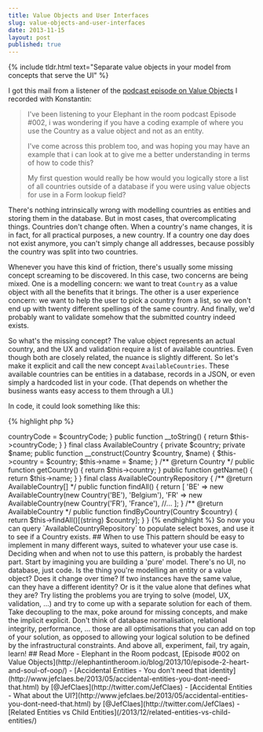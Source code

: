 ```yaml
---
title: Value Objects and User Interfaces
slug: value-objects-and-user-interfaces
date: 2013-11-15
layout: post
published: true
---
```


{% include tldr.html text="Separate value objects in your model from concepts that serve the UI" %}

I got this mail from a listener of the [podcast episode on Value Objects](http://elephantintheroom.io/blog/2013/10/episode-2-heart-and-soul-of-oop/) I recorded with Konstantin:

<blockquote>
I've been listening to your Elephant in the room podcast Episode #002, i was wondering if you have a coding example of where you use the Country as a value object and not as an entity.

I've come across this problem too, and was hoping you may have an example that i can look at to give me a better understanding in terms of how to code this?

My first question would really be how would you logically store a list of all countries outside of a database if you were using value objects for use in a Form lookup field?
</blockquote>

There's nothing intrinsically wrong with modelling countries as entities and storing them in the database. But in most cases,
that overcomplicating things. Countries don't change often. When a country's name changes,
it is in fact, for all practical purposes, a new country. If a country one day does not exist anymore, you can't simply
change all addresses, because possibly the country was split into two countries.

Whenever you have this kind of friction, there's usually some missing concept screaming to be discovered. In this case,
two concerns are being mixed. One is a modelling concern: we want to treat `Country` as a value object with all the
benefits that it brings. The other is a user experience concern: we want to help the user to pick a country from a list, so we don't
end up with twenty different spellings of the same country. And finally, we'd probably want to validate somehow that the
submitted country indeed exists.

So what's the missing concept? The value object represents an actual country, and the UX and validation require a list of
available countries. Even though both are closely related, the nuance is slightly different. So let's make it explicit and
 call the new concept `AvailableCountries`. These available countries can be entities in a database, records in a JSON, or
 even simply a hardcoded list in your code. (That depends on whether the business wants easy access to them through a UI.)

In code, it could look something like this:

{% highlight php %}
<?php

final class Country
{
    private $countryCode;

    public function __construct($countryCode)
    {
        $this->countryCode = $countryCode;
    }

    public function __toString()
    {
        return $this->countryCode;
    }
}

final class AvailableCountry
{
    private $country;
    private $name;

    public function __construct(Country $country, $name)
    {
        $this->country = $country;
        $this->name = $name;
    }

    /** @return Country */
    public function getCountry()
    {
        return $this->country;
    }

    public function getName()
    {
        return $this->name;
    }

}

final class AvailableCountryRepository
{
    /** @return AvailableCountry[] */
    public function findAll()
    {
        return [
            'BE' => new AvailableCountry(new Country('BE'), 'Belgium'),
            'FR' => new AvailableCountry(new Country('FR'), 'France'),
            //...
        ];
    }

    /** @return AvailableCountry */
    public function findByCountry(Country $country)
    {
        return $this->findAll()[(string) $country];
    }
}
{% endhighlight %}

So now you can query `AvailableCountryRepository` to populate select boxes, and use it to see if a Country exists.

## When to use

This pattern should be easy to implement in many different ways, suited to whatever your use case is. Deciding when and
when not to use this pattern, is probably the hardest part. Start by imagining you are building a 'pure' model. There's
no UI, no database, just code. Is the thing you're modelling an entity or a value object? Does it change over time? If two
 instances have the same value, can they have a different identity? Or is it the value alone that defines what they are?
Try listing the problems you are trying to solve (model, UX, validation, ...) and try to come up with a separate solution
for each of them. Take decoupling to the max, poke around for missing concepts, and make the implicit explicit. Don't think
of database normalisation, relational integrity, performance, ... those are all optimisations that you can add on top of
your solution, as opposed to allowing your logical solution to be defined by the infrastructural constraints. And above all,
experiment, fail, try again, learn!


## Read More

- Elephant in the Room podcast, [Episode #002 on Value Objects](http://elephantintheroom.io/blog/2013/10/episode-2-heart-and-soul-of-oop/)
- [Accidental Entities - You don't need that identity](http://www.jefclaes.be/2013/05/accidental-entities-you-dont-need-that.html) by [@JefClaes](http://twitter.com/JefClaes)
- [Accidental Entities - What about the UI?](http://www.jefclaes.be/2013/05/accidental-entities-you-dont-need-that.html) by [@JefClaes](http://twitter.com/JefClaes)
- [Related Entities vs Child Entities](/2013/12/related-entities-vs-child-entities/)

